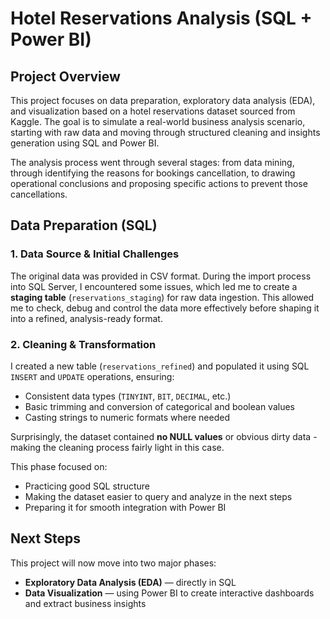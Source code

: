 # Hotel Reservations Analysis (SQL + Power BI)

## Project Overview

This project focuses on data preparation, exploratory data analysis (EDA), and visualization based on a hotel reservations dataset sourced from Kaggle. The goal is to simulate a real-world business analysis scenario, starting with raw data and moving through structured cleaning and insights generation using SQL and Power BI.

The analysis process went through several stages: from data mining, through identifying the reasons for bookings cancellation, to drawing operational conclusions and proposing specific actions to prevent those cancellations. 

## Data Preparation (SQL)

### 1. Data Source & Initial Challenges

The original data was provided in CSV format. During the import process into SQL Server, I encountered some issues, which led me to create a **staging table** (`reservations_staging`) for raw data ingestion. This allowed me to check, debug and control the data more effectively before shaping it into a refined, analysis-ready format.

### 2. Cleaning & Transformation

I created a new table (`reservations_refined`) and populated it using SQL `INSERT` and `UPDATE` operations, ensuring:
- Consistent data types (`TINYINT`, `BIT`, `DECIMAL`, etc.)
- Basic trimming and conversion of categorical and boolean values
- Casting strings to numeric formats where needed

Surprisingly, the dataset contained **no NULL values** or obvious dirty data - making the cleaning process fairly light in this case.

This phase focused on:
- Practicing good SQL structure
- Making the dataset easier to query and analyze in the next steps
- Preparing it for smooth integration with Power BI


## Next Steps

This project will now move into two major phases:

- **Exploratory Data Analysis (EDA)** — directly in SQL
- **Data Visualization** — using Power BI to create interactive dashboards and extract business insights
